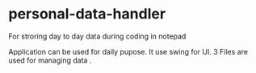 # personal-data-handler
For stroring day to day data during coding in notepad

Application can be used for daily pupose.
It use swing for UI.
3 Files are used for managing data .

